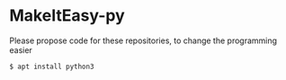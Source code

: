 # MakeItEasy-py
Please propose code for these repositories, to change the programming easier
```sh
$ apt install python3
```
